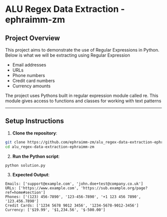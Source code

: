 # ALU Regex Data Extraction - ephraimm-zm

## Project Overview
This project aims to demonstrate the use of Regular Expressions in Python. Below is what we will be extracting using Regular Expression

- Email addresses  
- URLs  
- Phone numbers  
- Credit card numbers  
- Currency amounts  

The project uses Pythons built in regular expression module called re. This module gives access to functions and classes for working with text patterns

---

## Setup Instructions

1. **Clone the repository**:
```bash
git clone https://github.com/ephraimm-zm/alu_regex-data-extraction-ephraimm-zm.git
cd alu_regex-data-extraction-ephraimm-zm
```

2. **Run the Python script**:
```bash
python solution.py
```

3. **Expected Output**:

```
Emails: ['support@example.com', 'john.doe+test@company.co.uk']
URLs: ['https://www.example.com', 'https://sub.example.org/page?ref=home#section']
Phones: ['(123) 456-7890', '123-456-7890', '+1 123 456 7890', '123.456.7890']
Credit Cards: ['1234 5678 9012 3456', '1234-5678-9012-3456']
Currency: ['$19.99', '$1,234.56', '$-500.00']
```
